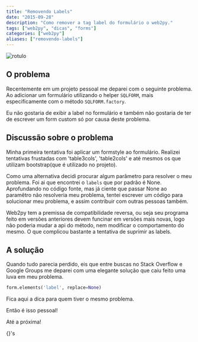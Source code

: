 ```yaml
---
title: "Removendo Labels"
date: "2015-09-28"
description: "Como remover a tag label do formulário o web2py."
tags: ["web2py", "dicas", "forms"]
categories: ["web2py"]
aliases: ["removendo-labels"]
---
```


![rotulo](/images/rotulos.png "Rótulos")

## O problema

Recentemente em um projeto pessoal me deparei com o seguinte problema. Ao adicionar um formulário utilizando o helper `SQLFORM`, mais especificamente com o método `SQLFORM.factory`.

Eu não gostaria de exibir a label no formulário e também não gostaria de ter de escrever um form custom só por causa deste problema.

## Discussão sobre o problema

Minha primeira tentativa foi aplicar um formstyle ao formulário. Realizei tentativas frustadas com 'table3cols', 'table2cols' e até mesmos os que utilizam bootstrap(que é utilizado no projeto).

Como uma alternativa decidi procurar algum parâmetro para resolver o meu problema. Foi ai que encontrei o `labels` que por padrão é None. Aprofundando no código fonte, mas já ciente que passar None ao paramêtro não resolveria meu problema, tentei escrever um código para solucionar meu problema, e assim contribuir com outras pessoas também.

Web2py tem a premissa de compatibilidade reversa, ou seja seu programa feito em versões anteriores devem funcinar em versões mais novas, logo não poderia mudar a api do método, nem modificar o comportamento do mesmo.
O que complicou bastante a tentativa de suprimir as labels.

## A solução
Quando tudo parecia perdido, eis que entre buscas no Stack Overflow e Google Groups me deparei com uma elegante solução que caiu feito uma luva em meu problema.

```python
form.elements('label', replace=None)
```

Fica aqui a dica para quem tiver o mesmo problema.

Então é isso pessoal!

Até a próxima!

{}'s
